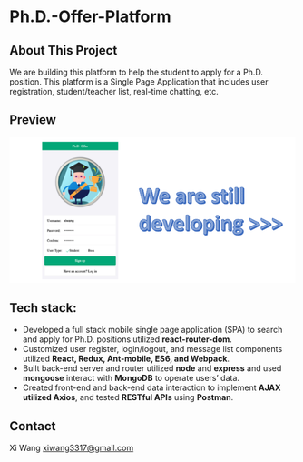 # Ph.D.-Offer-Platform

## About This Project
We are building this platform to help the student to apply for a Ph.D. position. This platform is a Single Page Application that includes user registration, student/teacher list, real-time chatting, etc.

## Preview
![](PHDoffer.png)
## Tech stack:
- Developed a full stack mobile single page application (SPA) to search and apply for Ph.D. positions utilized **react-router-dom**.
- Customized user register, login/logout, and message list components utilized **React, Redux, Ant-mobile, ES6, and Webpack**.
- Built back-end server and router utilized **node** and **express** and used **mongoose** interact with **MongoDB** to operate users’ data.
- Created front-end and back-end data interaction to implement **AJAX utilized Axios**, and tested **RESTful APIs** using **Postman**.

## Contact
Xi Wang  xiwang3317@gmail.com
